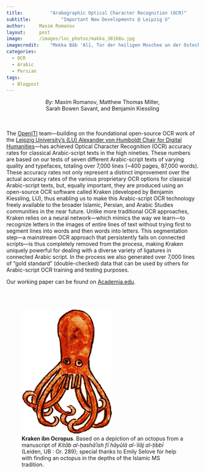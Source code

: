 ```yaml
---
title:			"Arabographic Optical Character Recognition (OCR)"
subtitle:			"Important New Developments @ Leipzig U"
author:		Maxim Romanov
layout:		post
image:		/images/loc_photos/makka_38168u.jpg
imagecredit:	"Mekka Bâb ʻAlī, Tor der heiligen Moschee an der Ostecke; durch das mittlere Portal wird das Zemzemhaus sichtbar. <a href='http://www.loc.gov/pictures/item/2002714730/' target='_blank'>(Library of Congress, LC-DIG-pmsca-38168)</a>"
categories:
  - OCR
  - Arabic
  - Persian
tags:
  - Blogpost
---
```


<center>
<i>By</i>: Maxim Romanov, Matthew Thomas Miller,<br>
Sarah Bowen Savant, and Benjamin Kiessling
</center>
<br><br>

The [OpenITI](http://iti-corpus.github.io/) team—building on the foundational open-source OCR work of the [Leipzig University’s (LU) Alexander von Humboldt Chair for Digital Humanities](http://www.dh.uni-leipzig.de/wo/important-new-developments-in-arabographic-optical-character-recognition-ocr/)—has achieved Optical Character Recognition (OCR) accuracy rates for classical Arabic-script texts in the high nineties. These numbers are based on our tests of seven different Arabic-script texts of varying quality and typefaces, totaling over 7,000 lines (~400 pages, 87,000 words). These accuracy rates not only represent a distinct improvement over the actual accuracy rates of the various proprietary OCR options for classical Arabic-script texts, but, equally important, they are produced using an open-source OCR software called Kraken (developed by Benjamin Kiessling, LU), thus enabling us to make this Arabic-script OCR technology freely available to the broader Islamic, Persian, and Arabic Studies communities in the near future. Unlike more traditional OCR approaches, Kraken relies on a neural network—which mimics the way we learn—to recognize letters in the images of entire lines of text without trying first to segment lines into words and then words into letters. This segmentation step—a mainstream OCR approach that persistently fails on connected scripts—is thus completely removed from the process, making Kraken uniquely powerful for dealing with a diverse variety of ligatures in connected Arabic script. In the process we also generated over 7,000 lines of “gold standard” (double-checked) data that can be used by others for Arabic-script OCR training and testing purposes.

Our working paper can be found on [Academia.edu](https://www.academia.edu/28923960/Important_New_Developments_in_Arabographic_Optical_Character_Recognition_OCR_).

<br><br>

<figure class="fourthr">
	<a href="../images/ocr/kraken_animated_new.gif" title="Download the Reader"><img src="../images/ocr/kraken_animated_new.gif">
	</a>
	<figcaption><b>Kraken ibn Ocropus</b>. Based on a depiction of an octopus from a manuscript of <i>Kitāb al-ḥashāʾish fī hāyūlā al-ʿilāj al-ṭibbī</i> (Leiden, UB : Or. 289); special thanks to Emily Selove for help with finding an octopus in the depths of the Islamic MS tradition.</figcaption>
</figure>

